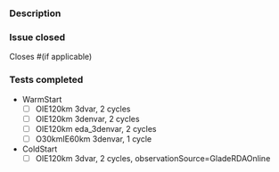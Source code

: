 ### Description

### Issue closed

Closes #(if applicable)

### Tests completed
 - WarmStart
   - [ ] OIE120km 3dvar, 2 cycles
   - [ ] OIE120km 3denvar, 2 cycles
   - [ ] OIE120km eda_3denvar, 2 cycles
   - [ ] O30kmIE60km 3denvar, 1 cycle
 - ColdStart
   - [ ] OIE120km 3dvar, 2 cycles, observationSource=GladeRDAOnline
